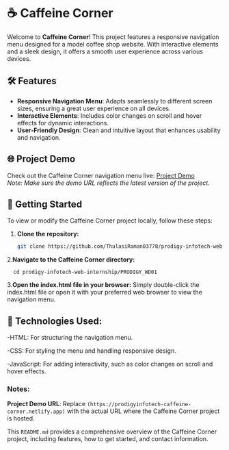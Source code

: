 # ☕ Caffeine Corner

Welcome to **Caffeine Corner**! This project features a responsive navigation menu designed for a model coffee shop website. With interactive elements and a sleek design, it offers a smooth user experience across various devices.

## 🛠️ Features

- **Responsive Navigation Menu**: Adapts seamlessly to different screen sizes, ensuring a great user experience on all devices.
- **Interactive Elements**: Includes color changes on scroll and hover effects for dynamic interactions.
- **User-Friendly Design**: Clean and intuitive layout that enhances usability and navigation.

## 🌐 Project Demo

Check out the Caffeine Corner navigation menu live: [Project Demo](https://prodigyinfotech-caffeine-corner.netlify.app)  
*Note: Make sure the demo URL reflects the latest version of the project.*

## 🚀 Getting Started

To view or modify the Caffeine Corner project locally, follow these steps:

1. **Clone the repository:**
   ```bash
   git clone https://github.com/ThulasiRaman03778/prodigy-infotech-web-internship.git

2.**Navigate to the Caffeine Corner directory:**

      cd prodigy-infotech-web-internship/PRODIGY_WD01
      
3.**Open the index.html file in your browser:**
Simply double-click the index.html file or open it with your preferred web browser to view the navigation menu.


## 🔧 Technologies Used:
   -HTML: For structuring the navigation menu.
   
   -CSS: For styling the menu and handling responsive design.
   
   -JavaScript: For adding interactivity, such as color changes on scroll and hover effects.
   




### Notes:

 **Project Demo URL**: Replace `(https://prodigyinfotech-caffeine-corner.netlify.app)` with the actual URL where the Caffeine Corner project is hosted.

This `README.md` provides a comprehensive overview of the Caffeine Corner project, including features, how to get started, and contact information.
